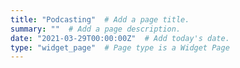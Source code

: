 ```yaml
---
title: "Podcasting"  # Add a page title.
summary: ""  # Add a page description.
date: "2021-03-29T00:00:00Z"  # Add today's date.
type: "widget_page"  # Page type is a Widget Page
---
```

